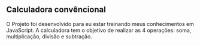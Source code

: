 ## Calculadora convêncional

O Projeto foi desenvolvido para eu estar treinando meus conhecimentos em JavaScript.
A calculadora tem o objetivo de realizar as 4 operações: soma, multiplicação, divisão e subtração.

